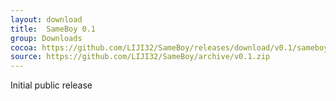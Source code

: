 ```yaml
---
layout: download
title:  SameBoy 0.1
group: Downloads
cocoa: https://github.com/LIJI32/SameBoy/releases/download/v0.1/sameboy_cocoa_v0.1.zip
source: https://github.com/LIJI32/SameBoy/archive/v0.1.zip
---
```

Initial public release